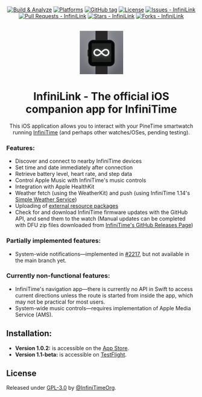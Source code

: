 <br>

<div align="center">
  
[![Build & Analyze](https://github.com/InfiniTimeOrg/InfiniLink/actions/workflows/objective-c-xcode.yml/badge.svg)](https://github.com/InfiniTimeOrg/InfiniLink/actions/workflows/objective-c-xcode.yml)
[![Platforms](https://img.shields.io/badge/platforms-iOS-333333.svg)](https://github.com/InfiniTimeOrg/InfiniLink)
[![GitHub tag](https://img.shields.io/github/tag/InfiniTimeOrg/InfiniLink?include_prereleases=&sort=semver&color=blue)](https://github.com/InfiniTimeOrg/InfiniLink/releases)
[![License](https://img.shields.io/badge/License-MIT-blue)](https://github.com/InfiniTimeOrg/InfiniLink/blob/main/LICENSE)
[![Issues - InfiniLink](https://img.shields.io/github/issues/InfiniTimeOrg/InfiniLink)](https://github.com/InfiniTimeOrg/InfiniLink/issues)
[![Pull Requests - InfiniLink](https://img.shields.io/github/issues-pr/InfiniTimeOrg/InfiniLink)](https://github.com/InfiniTimeOrg/InfiniLink/pulls)
[![Stars - InfiniLink](https://img.shields.io/github/stars/InfiniTimeOrg/InfiniLink?style=social)](https://github.com/InfiniTimeOrg/InfiniLink/stargazers)
[![Forks - InfiniLink](https://img.shields.io/github/forks/InfiniTimeOrg/InfiniLink?style=social)](https://github.com/InfiniTimeOrg/InfiniLink/network/members)

<br>

<img src="InfiniLink/Assets.xcassets/AppIcon-3.appiconset/icon_1024.png" width="115" height="115">

# InfiniLink - The official iOS companion app for InfiniTime

This iOS application allows you to interact with your PineTime smartwatch running [InfiniTime](https://github.com/InfiniTimeOrg/InfiniTime) (and perhaps other watches/OSes, pending testing).

</div>

### Features:
- Discover and connect to nearby InfiniTime devices
- Set time and date immediately after connection
- Retrieve battery level, heart rate, and step data
- Control Apple Music with InfiniTime's music controls
- Integration with Apple HealthKit
- Weather fetch (using the WeatherKit) and push (using InfiniTime 1.14's [Simple Weather Service](https://github.com/InfiniTimeOrg/InfiniTime/blob/main/doc/SimpleWeatherService.md))
- Uploading of [external resource packages](https://github.com/InfiniTimeOrg/InfiniTime/blob/develop/doc/gettingStarted/updating-software.md#updating-resources)
- Check for and download InfiniTime firmware updates with the GitHub API, and send them to the watch (Manual updates can be completed with DFU zip files downloaded from [InfiniTime's GitHub Releases Page](https://github.com/InfiniTimeOrg/InfiniTime/releases))

### Partially implemented features:
- System-wide notifications—implemented in [#2217](https://github.com/InfiniTimeOrg/InfiniTime/pull/2217), but not available in the main branch yet.

### Currently non-functional features:
- InfiniTime's navigation app—there is currently no API in Swift to access current directions unless the route is started from inside the app, which may not be practical for most users.
- System-wide music controls—requires implementation of Apple Media Service (AMS).

## Installation:
- **Version 1.0.2:** is accessible on the [App Store](https://apps.apple.com/us/app/infinilink/id1582318814).
- **Version 1.1-beta:** is accessible on [TestFlight](https://testflight.apple.com/join/B3PY5HUV).

## License
Released under [GPL-3.0](/LICENSE) by [@InfiniTimeOrg](https://github.com/InfiniTimeOrg).
